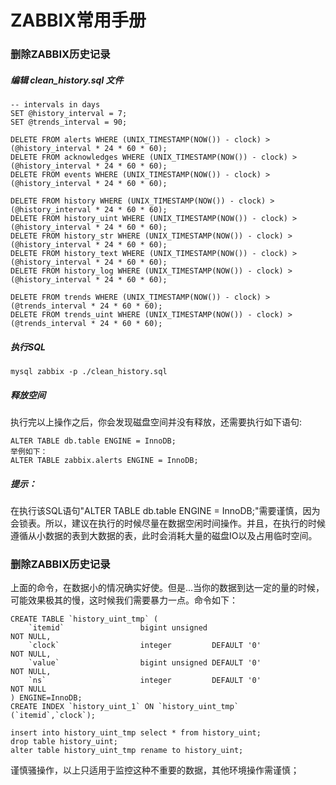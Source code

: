 # ZABBIX常用手册
### 删除ZABBIX历史记录
##### 编辑 clean_history.sql 文件
```
-- intervals in days
SET @history_interval = 7;
SET @trends_interval = 90;

DELETE FROM alerts WHERE (UNIX_TIMESTAMP(NOW()) - clock) > (@history_interval * 24 * 60 * 60);
DELETE FROM acknowledges WHERE (UNIX_TIMESTAMP(NOW()) - clock) > (@history_interval * 24 * 60 * 60);
DELETE FROM events WHERE (UNIX_TIMESTAMP(NOW()) - clock) > (@history_interval * 24 * 60 * 60);

DELETE FROM history WHERE (UNIX_TIMESTAMP(NOW()) - clock) > (@history_interval * 24 * 60 * 60);
DELETE FROM history_uint WHERE (UNIX_TIMESTAMP(NOW()) - clock) > (@history_interval * 24 * 60 * 60);
DELETE FROM history_str WHERE (UNIX_TIMESTAMP(NOW()) - clock) > (@history_interval * 24 * 60 * 60);
DELETE FROM history_text WHERE (UNIX_TIMESTAMP(NOW()) - clock) > (@history_interval * 24 * 60 * 60);
DELETE FROM history_log WHERE (UNIX_TIMESTAMP(NOW()) - clock) > (@history_interval * 24 * 60 * 60);

DELETE FROM trends WHERE (UNIX_TIMESTAMP(NOW()) - clock) > (@trends_interval * 24 * 60 * 60);
DELETE FROM trends_uint WHERE (UNIX_TIMESTAMP(NOW()) - clock) > (@trends_interval * 24 * 60 * 60);
```
##### 执行SQL
```
mysql zabbix -p ./clean_history.sql
```
##### 释放空间
执行完以上操作之后，你会发现磁盘空间并没有释放，还需要执行如下语句:
```
ALTER TABLE db.table ENGINE = InnoDB;
举例如下：
ALTER TABLE zabbix.alerts ENGINE = InnoDB;
```
##### 提示：
在执行该SQL语句"ALTER TABLE db.table ENGINE = InnoDB;"需要谨慎，因为会锁表。所以，建议在执行的时候尽量在数据空闲时间操作。并且，在执行的时候遵循从小数据的表到大数据的表，此时会消耗大量的磁盘IO以及占用临时空间。
### 删除ZABBIX历史记录
上面的命令，在数据小的情况确实好使。但是...当你的数据到达一定的量的时候，可能效果极其的慢，这时候我们需要暴力一点。命令如下：
```
CREATE TABLE `history_uint_tmp` (
	`itemid`                 bigint unsigned                           NOT NULL,
	`clock`                  integer         DEFAULT '0'               NOT NULL,
	`value`                  bigint unsigned DEFAULT '0'               NOT NULL,
	`ns`                     integer         DEFAULT '0'               NOT NULL
) ENGINE=InnoDB;
CREATE INDEX `history_uint_1` ON `history_uint_tmp` (`itemid`,`clock`);

insert into history_uint_tmp select * from history_uint;
drop table history_uint;
alter table history_uint_tmp rename to history_uint;
```
谨慎骚操作，以上只适用于监控这种不重要的数据，其他环境操作需谨慎；
